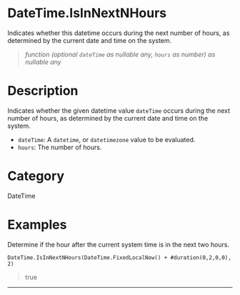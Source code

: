 ﻿# DateTime.IsInNextNHours
Indicates whether this datetime occurs during the next number of hours, as determined by the current date and time on the system.
> _function (optional <code>dateTime</code> as nullable any, <code>hours</code> as number) as nullable any_
# Description 
Indicates whether the given datetime value <code>dateTime</code> occurs during the next number of hours, as determined by the current date and time on the system.
      <ul>
      <li><code>dateTime</code>: A <code>datetime</code>, or <code>datetimezone</code> value to be evaluated.</li>
      <li><code>hours</code>: The number of hours.</li>
      </ul>

# Category 
DateTime
# Examples 
Determine if the hour after the current system time is in the next two hours.
```
DateTime.IsInNextNHours(DateTime.FixedLocalNow() + #duration(0,2,0,0), 2)
```
> true
***
